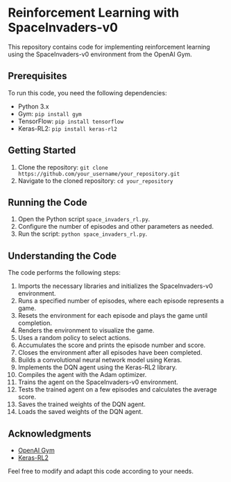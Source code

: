 # Reinforcement Learning with SpaceInvaders-v0

This repository contains code for implementing reinforcement learning using the SpaceInvaders-v0 environment from the OpenAI Gym.

## Prerequisites

To run this code, you need the following dependencies:

- Python 3.x
- Gym: `pip install gym`
- TensorFlow: `pip install tensorflow`
- Keras-RL2: `pip install keras-rl2`

## Getting Started

1. Clone the repository: `git clone https://github.com/your_username/your_repository.git`
2. Navigate to the cloned repository: `cd your_repository`

## Running the Code

1. Open the Python script `space_invaders_rl.py`.
2. Configure the number of episodes and other parameters as needed.
3. Run the script: `python space_invaders_rl.py`.

## Understanding the Code

The code performs the following steps:

1. Imports the necessary libraries and initializes the SpaceInvaders-v0 environment.
2. Runs a specified number of episodes, where each episode represents a game.
3. Resets the environment for each episode and plays the game until completion.
4. Renders the environment to visualize the game.
5. Uses a random policy to select actions.
6. Accumulates the score and prints the episode number and score.
7. Closes the environment after all episodes have been completed.
8. Builds a convolutional neural network model using Keras.
9. Implements the DQN agent using the Keras-RL2 library.
10. Compiles the agent with the Adam optimizer.
11. Trains the agent on the SpaceInvaders-v0 environment.
12. Tests the trained agent on a few episodes and calculates the average score.
13. Saves the trained weights of the DQN agent.
14. Loads the saved weights of the DQN agent.


## Acknowledgments

- [OpenAI Gym](https://gym.openai.com/)
- [Keras-RL2](https://github.com/wau/keras-rl2)

Feel free to modify and adapt this code according to your needs.

